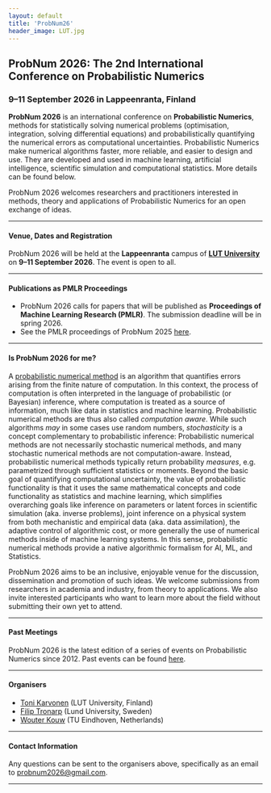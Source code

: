 ```yaml
---
layout: default
title: 'ProbNum26'
header_image: LUT.jpg
---
```

## ProbNum 2026: The 2nd International Conference on Probabilistic Numerics
### 9&ndash;11 September 2026 in Lappeenranta, Finland


**ProbNum 2026** is an international conference on **Probabilistic Numerics**, methods for statistically solving numerical problems (optimisation, integration, solving differential equations) and probabilistically quantifying the numerical errors as computational uncertainties. Probabilistic Numerics make numerical algorithms faster, more reliable, and easier to design and use. They are developed and used in machine learning, artificial intelligence, scientific simulation and computational statistics. More details can be found below. 

ProbNum 2026 welcomes researchers and practitioners interested in methods, theory and applications of Probabilistic Numerics for an open exchange of ideas.

--- 
#### Venue, Dates and Registration

ProbNum 2026 will be held at the **Lappeenranta** campus of **[LUT University](https://www.lut.fi/en)** on **9&ndash;11 September 2026**. The event is open to all.

--- 
#### Publications as PMLR Proceedings
- ProbNum 2026 calls for papers that will be published as **Proceedings of Machine Learning Research (PMLR)**. The submission deadline will be in spring 2026.
- See the PMLR proceedings of ProbNum 2025 [here](https://proceedings.mlr.press/v271/).

---
#### Is ProbNum 2026 for me?

A [probabilistic numerical method](https://en.wikipedia.org/wiki/Probabilistic_numerics) is an algorithm that quantifies errors arising from the finite nature of computation. In this context, the process of computation is often interpreted in the language of probabilistic (or Bayesian) inference, where computation is treated as a source of information, much like data in statistics and machine learning. Probabilistic numerical methods are thus also called *computation aware*. While such algorithms *may* in some cases use random numbers, *stochasticity* is a concept complementary to probabilistic inference: Probabilistic numerical methods are not necessarily stochastic numerical methods, and many stochastic numerical methods are not computation-aware. Instead, probabilistic numerical methods typically return probability *measures*, e.g. parametrized through sufficient statistics or moments. Beyond the basic goal of quantifying computational uncertainty, the value of probabilistic functionality is that it uses the same mathematical concepts and code functionality as statistics and machine learning, which simplifies overarching goals like inference on parameters or latent forces in scientific simulation (aka. inverse problems), joint inference on a physical system from both mechanistic and empirical data (aka. data assimilation), the adaptive control of algorithmic cost, or more generally the use of numerical methods inside of machine learning systems. In this sense, probabilistic numerical methods provide a native algorithmic formalism for AI, ML, and Statistics.

ProbNum 2026 aims to be an inclusive, enjoyable venue for the discussion, dissemination and promotion of such ideas. We welcome submissions from researchers in academia and industry, from theory to applications. We also invite interested participants who want to learn more about the field without submitting their own yet to attend.

---
#### Past Meetings
ProbNum 2026 is the latest edition of a series of events on Probabilistic Numerics since 2012. Past events can be found [here](https://www.probabilistic-numerics.org/meetings/).

---
#### Organisers  

- [Toni Karvonen](https://tskarvone.github.io) (LUT University, Finland)
- [Filip Tronarp](https://filtron.github.io) (Lund University, Sweden)
- [Wouter Kouw](https://wmkouw.github.io) (TU Eindhoven, Netherlands)

---
#### Contact Information
Any questions can be sent to the organisers above, specifically as an email to [probnum2026@gmail.com](mailto:probnum2026@gmail.com).

---


